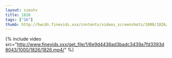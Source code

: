 ```yaml
--- 
layout: sieutv
title: 1826
tags: ["1k"]
thumb: http://hwcdn.finevids.xxx/contents/videos_screenshots/1000/1826/preview.mp4.jpg
---
```

{% include video src="http://www.finevids.xxx/get_file/1/6e9d4436ad3badc3439a7fd3393d8043/1000/1826/1826.mp4/" %} 
